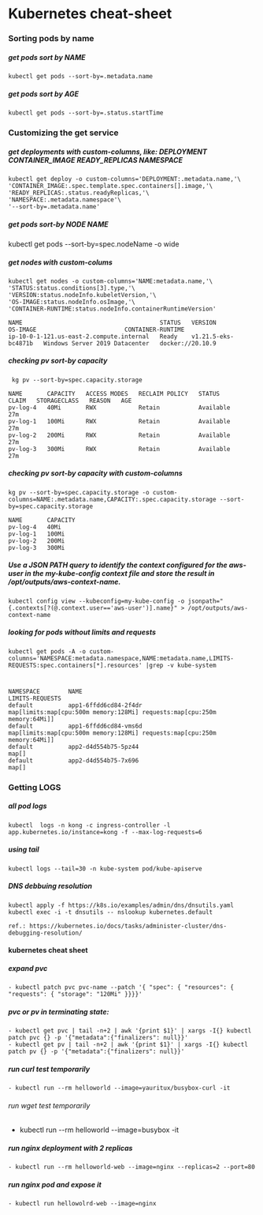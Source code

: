 # Kubernetes cheat-sheet
### Sorting pods by name


##### get pods sort by NAME
```
kubectl get pods --sort-by=.metadata.name
```

##### get pods sort by AGE
```
kubectl get pods --sort-by=.status.startTime 
```

### Customizing the get service
##### get deployments with custom-columns, like: DEPLOYMENT   CONTAINER_IMAGE   READY_REPLICAS   NAMESPACE 
```
kubectl get deploy -o custom-columns='DEPLOYMENT:.metadata.name,'\
'CONTAINER_IMAGE:.spec.template.spec.containers[].image,'\
'READY_REPLICAS:.status.readyReplicas,'\
'NAMESPACE:.metadata.namespace'\
'--sort-by=.metadata.name'
```

##### get pods sort-by NODE NAME

kubectl get pods --sort-by=spec.nodeName -o wide

##### get nodes with custom-colums
```
kubectl get nodes -o custom-columns='NAME:metadata.name,'\
'STATUS:status.conditions[3].type,'\
'VERSION:status.nodeInfo.kubeletVersion,'\
'OS-IMAGE:status.nodeInfo.osImage,'\
'CONTAINER-RUNTIME:status.nodeInfo.containerRuntimeVersion'
```
```
NAME                                       STATUS   VERSION               OS-IMAGE                         CONTAINER-RUNTIME
ip-10-0-1-121.us-east-2.compute.internal   Ready    v1.21.5-eks-bc4871b   Windows Server 2019 Datacenter   docker://20.10.9
```


##### checking pv sort-by capacity
```
 kg pv --sort-by=spec.capacity.storage
 ```
 ```
NAME       CAPACITY   ACCESS MODES   RECLAIM POLICY   STATUS      CLAIM   STORAGECLASS   REASON   AGE
pv-log-4   40Mi       RWX            Retain           Available                                   27m
pv-log-1   100Mi      RWX            Retain           Available                                   27m
pv-log-2   200Mi      RWX            Retain           Available                                   27m
pv-log-3   300Mi      RWX            Retain           Available                                   27m
```

##### checking pv sort-by capacity with custom-columns
```
kg pv --sort-by=spec.capacity.storage -o custom-columns=NAME:.metadata.name,CAPACITY:.spec.capacity.storage --sort-by=spec.capacity.storage
```
```
NAME       CAPACITY
pv-log-4   40Mi
pv-log-1   100Mi
pv-log-2   200Mi
pv-log-3   300Mi
```

##### Use a JSON PATH query to identify the context configured for the aws-user in the my-kube-config context file and store the result in /opt/outputs/aws-context-name.
```
kubectl config view --kubeconfig=my-kube-config -o jsonpath="{.contexts[?(@.context.user=='aws-user')].name}" > /opt/outputs/aws-context-name
```

##### looking for pods without limits and requests 
```
kubectl get pods -A -o custom-columns='NAMESPACE:metadata.namespace,NAME:metadata.name,LIMITS-REQUESTS:spec.containers[*].resources' |grep -v kube-system
```
#
```
NAMESPACE        NAME                                                        LIMITS-REQUESTS
default          app1-6ffdd6cd84-2f4dr                                       map[limits:map[cpu:500m memory:128Mi] requests:map[cpu:250m memory:64Mi]]
default          app1-6ffdd6cd84-vms6d                                       map[limits:map[cpu:500m memory:128Mi] requests:map[cpu:250m memory:64Mi]]
default          app2-d4d554b75-5pz44                                        map[]
default          app2-d4d554b75-7x696                                        map[]
```


### Getting LOGS


##### all pod logs
```
kubectl  logs -n kong -c ingress-controller -l app.kubernetes.io/instance=kong -f --max-log-requests=6
```
##### using tail
```
kubectl logs --tail=30 -n kube-system pod/kube-apiserve
```

##### DNS debbuing resolution
```
kubectl apply -f https://k8s.io/examples/admin/dns/dnsutils.yaml
kubectl exec -i -t dnsutils -- nslookup kubernetes.default

ref.: https://kubernetes.io/docs/tasks/administer-cluster/dns-debugging-resolution/
```

#### kubernetes cheat sheet

##### expand pvc
```
- kubectl patch pvc pvc-name --patch '{ "spec": { "resources": { "requests": { "storage": "120Mi" }}}}'
```

##### pvc or pv in terminating state:
```
- kubectl get pvc | tail -n+2 | awk '{print $1}' | xargs -I{} kubectl patch pvc {} -p '{"metadata":{"finalizers": null}}'
- kubectl get pv | tail -n+2 | awk '{print $1}' | xargs -I{} kubectl patch pv {} -p '{"metadata":{"finalizers": null}}'
```

##### run curl test temporarily
```
- kubectl run --rm helloworld --image=yauritux/busybox-curl -it
```

###### run wget test temporarily
- kubectl run --rm helloworld --image=busybox -it

##### run nginx deployment with 2 replicas
```
- kubectl run --rm helloworld-web --image=nginx --replicas=2 --port=80
```

##### run nginx pod and expose it
```
- kubectl run hellowolrd-web --image=nginx
```

